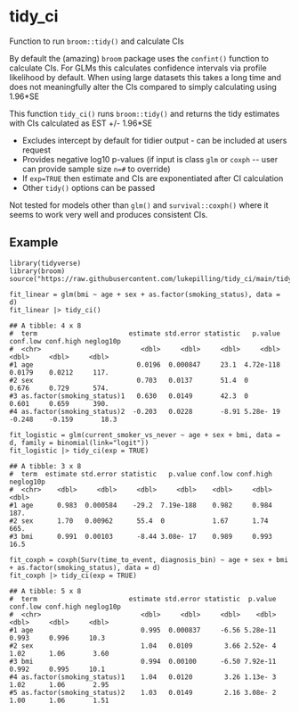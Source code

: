 # tidy_ci
Function to run `broom::tidy()` and calculate CIs

By default the (amazing) `broom` package uses the `confint()` function to calculate CIs. For GLMs this calculates confidence intervals via profile likelihood by default. When using large datasets this takes a long time and does not meaningfully alter the CIs compared to simply calculating using 1.96*SE

This function `tidy_ci()` runs `broom::tidy()` and returns the tidy estimates with CIs calculated as EST +/- 1.96*SE
 - Excludes intercept by default for tidier output - can be included at users request
 - Provides negative log10 p-values (if input is class `glm` or `coxph` -- user can provide sample size `n=#` to override)
 - If `exp=TRUE` then estimate and CIs are exponentiated after CI calculation
 - Other `tidy()` options can be passed

Not tested for models other than `glm()` and `survival::coxph()` where it seems to work very well and produces consistent CIs.

## Example

```
library(tidyverse)
library(broom)
source("https://raw.githubusercontent.com/lukepilling/tidy_ci/main/tidy_ci.R")

fit_linear = glm(bmi ~ age + sex + as.factor(smoking_status), data = d)
fit_linear |> tidy_ci()

## A tibble: 4 x 8
#  term                       estimate std.error statistic   p.value conf.low conf.high neglog10p
#  <chr>                         <dbl>     <dbl>     <dbl>     <dbl>    <dbl>     <dbl>     <dbl>
#1 age                          0.0196  0.000847     23.1  4.72e-118   0.0179    0.0212     117. 
#2 sex                          0.703   0.0137       51.4  0           0.676     0.729      574. 
#3 as.factor(smoking_status)1   0.630   0.0149       42.3  0           0.601     0.659      390. 
#4 as.factor(smoking_status)2  -0.203   0.0228       -8.91 5.28e- 19  -0.248    -0.159       18.3

fit_logistic = glm(current_smoker_vs_never ~ age + sex + bmi, data = d, family = binomial(link="logit"))
fit_logistic |> tidy_ci(exp = TRUE)

## A tibble: 3 x 8
#  term  estimate std.error statistic   p.value conf.low conf.high neglog10p
#  <chr>    <dbl>     <dbl>     <dbl>     <dbl>    <dbl>     <dbl>     <dbl>
#1 age      0.983  0.000584    -29.2  7.19e-188    0.982     0.984     187. 
#2 sex      1.70   0.00962      55.4  0            1.67      1.74      665. 
#3 bmi      0.991  0.00103      -8.44 3.08e- 17    0.989     0.993      16.5

fit_coxph = coxph(Surv(time_to_event, diagnosis_bin) ~ age + sex + bmi + as.factor(smoking_status), data = d)
fit_coxph |> tidy_ci(exp = TRUE)

## A tibble: 5 x 8
#  term                       estimate std.error statistic  p.value conf.low conf.high neglog10p
#  <chr>                         <dbl>     <dbl>     <dbl>    <dbl>    <dbl>     <dbl>     <dbl>
#1 age                           0.995  0.000837     -6.56 5.28e-11    0.993     0.996     10.3 
#2 sex                           1.04   0.0109        3.66 2.52e- 4    1.02      1.06       3.60
#3 bmi                           0.994  0.00100      -6.50 7.92e-11    0.992     0.995     10.1 
#4 as.factor(smoking_status)1    1.04   0.0120        3.26 1.13e- 3    1.02      1.06       2.95
#5 as.factor(smoking_status)2    1.03   0.0149        2.16 3.08e- 2    1.00      1.06       1.51
```
